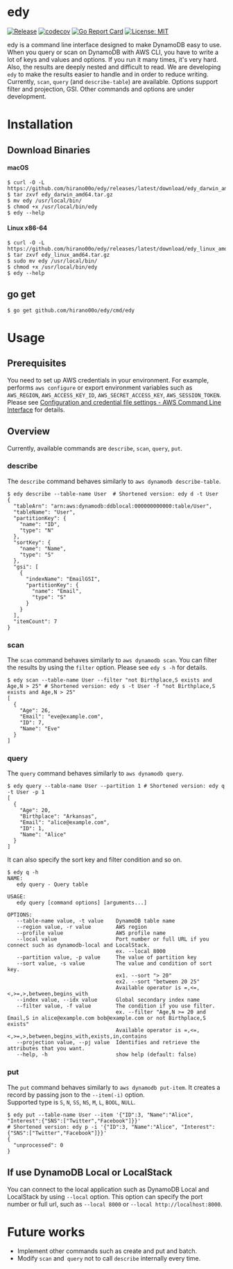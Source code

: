# edy

[![Release](https://github.com/hirano00o/edy/actions/workflows/release.yml/badge.svg)](https://github.com/hirano00o/edy/actions/workflows/release.yml)
[![codecov](https://codecov.io/gh/hirano00o/edy/branch/master/graph/badge.svg?token=VYSBN9XRON)](https://codecov.io/gh/hirano00o/edy)
[![Go Report Card](https://goreportcard.com/badge/github.com/hirano00o/edy)](https://goreportcard.com/report/github.com/hirano00o/edy)
[![License: MIT](https://img.shields.io/badge/License-MIT-yellow.svg)](https://opensource.org/licenses/MIT)

edy is a command line interface designed to make DynamoDB easy to use.
When you query or scan on DynamoDB with AWS CLI, you have to write a lot of keys and values and options.
If you run it many times, it's very hard. Also, the results are deeply nested and difficult to read.
We are developing `edy` to make the results easier to handle and in order to reduce writing.
Currently, `scan`, `query` (and `describe-table`) are available. Options support filter and projection, GSI.
Other commands and options are under development.

# Installation
## Download Binaries

#### macOS

```shell
$ curl -O -L https://github.com/hirano00o/edy/releases/latest/download/edy_darwin_amd64.tar.gz
$ tar zxvf edy_darwin_amd64.tar.gz
$ mv edy /usr/local/bin/
$ chmod +x /usr/local/bin/edy
$ edy --help
```

#### Linux x86-64

```shell
$ curl -O -L https://github.com/hirano00o/edy/releases/latest/download/edy_linux_amd64.tar.gz
$ tar zxvf edy_linux_amd64.tar.gz
$ sudo mv edy /usr/local/bin/
$ chmod +x /usr/local/bin/edy
$ edy --help
```

## go get

```shell
$ go get github.com/hirano00o/edy/cmd/edy
```

# Usage
## Prerequisites

You need to set up AWS credentials in your environment. For example, performs `aws configure` or export environment variables such as `AWS_REGION`, `AWS_ACCESS_KEY_ID`, `AWS_SECRET_ACCESS_KEY`, `AWS_SESSION_TOKEN`.
Please see [Configuration and credential file settings - AWS Command Line Interface](https://docs.aws.amazon.com/cli/latest/userguide/cli-configure-files.html) for details.

## Overview

Currently, available commands are `describe`, `scan`, `query`, `put`.

### describe

The `describe` command behaves similarly to `aws dynamodb describe-table`.

```console
$ edy describe --table-name User  # Shortened version: edy d -t User
{
  "tableArn": "arn:aws:dynamodb:ddblocal:000000000000:table/User",
  "tableName": "User",
  "partitionKey": {
    "name": "ID",
    "type": "N"
  },
  "sortKey": {
    "name": "Name",
    "type": "S"
  },
  "gsi": [
    {
      "indexName": "EmailGSI",
      "partitionKey": {
        "name": "Email",
        "type": "S"
      }
    }
  ],
  "itemCount": 7
}
```

### scan

The `scan` command behaves similarly to `aws dynamodb scan`.  You can filter the results by using the `filter` option. Please see `edy s -h` for details.

```console
$ edy scan --table-name User --filter "not Birthplace,S exists and Age,N > 25" # Shortened version: edy s -t User -f "not Birthplace,S exists and Age,N > 25"
[
  {
    "Age": 26,
    "Email": "eve@example.com",
    "ID": 7,
    "Name": "Eve"
  }
]
```

### query

The `query` command behaves similarly to `aws dynamodb query`.

```console
$ edy query --table-name User --partition 1 # Shortened version: edy q -t User -p 1
[
  {
    "Age": 20,
    "Birthplace": "Arkansas",
    "Email": "alice@example.com",
    "ID": 1,
    "Name": "Alice"
  }
]
```

It can also specify the sort key and filter condition and so on.

```console
$ edy q -h
NAME:
   edy query - Query table

USAGE:
   edy query [command options] [arguments...]

OPTIONS:
   --table-name value, -t value    DynamoDB table name
   --region value, -r value        AWS region
   --profile value                 AWS profile name
   --local value                   Port number or full URL if you connect such as dynamodb-local and LocalStack.
                                   ex. --local 8000
   --partition value, -p value     The value of partition key
   --sort value, -s value          The value and condition of sort key.
                                   ex1. --sort "> 20"
                                   ex2. --sort "between 20 25"
                                   Available operator is =,<=,<,>=,>,between,begins_with
   --index value, --idx value      Global secondary index name
   --filter value, -f value        The condition if you use filter.
                                   ex. --filter "Age,N >= 20 and Email,S in alice@example.com bob@example.com or not Birthplace,S exists"
                                   Available operator is =,<=,<,>=,>,between,begins_with,exists,in,contains
   --projection value, --pj value  Identifies and retrieve the attributes that you want.
   --help, -h                      show help (default: false)
```

### put

The `put` command behaves similarly to `aws dynamodb put-item`. It creates a record by passing json to the `--item(-i)` option.  
Supported type is `S`, `N`, `SS`, `NS`, `M`, `L`, `BOOL`, `NULL`.

```console
$ edy put --table-name User --item '{"ID":3, "Name":"Alice", "Interest":{"SNS":["Twitter","Facebook"]}}'
# Shortened version: edy p -i '{"ID":3, "Name":"Alice", "Interest":{"SNS":["Twitter","Facebook"]}}'
{
  "unprocessed": 0
}
```

## If use DynamoDB Local or LocalStack

You can connect to the local application such as DynamoDB Local and LocalStack by using `--local` option.
This option can specify the port number or full url, such as `--local 8000` or `--local http://localhost:8000`.

# Future works

* Implement other commands such as create and put and batch.
* Modify `scan` and` query` not to call `describe` internally every time.
